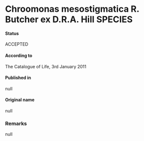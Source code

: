 Chroomonas mesostigmatica R. Butcher ex D.R.A. Hill SPECIES
=======

#### Status
ACCEPTED

#### According to
The Catalogue of Life, 3rd January 2011

#### Published in
null

#### Original name
null

### Remarks
null